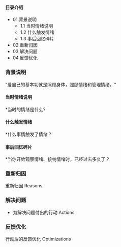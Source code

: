 #### 目录介绍
- 01.背景说明
    - 1.1 当时情绪说明
    - 1.2 什么触发情绪
    - 1.3 事后回忆碎片
- 02.重新归因
- 03.解决问题
- 04.反馈优化


### 背景说明
“爱自己的基本功就是照顾身体，照顾情绪和管理情绪。“

#### 当时情绪说明
*当时的情绪是什么?

#### 什么触发情绪
*什么事情触发了情绪？

#### 事后回忆碎片
*当你开始观察情绪、接纳情绪时，已经过去多久了？



### 重新归因
重新归因  Reasons
 

### 解决问题
- 为解决问题付出的行动  Actions
 


### 反馈优化
行动后的反馈优化  Optimizations
 
 
  
